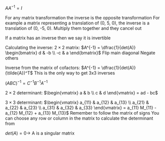 $A A^{-1} = I$

For any matrix transformation the inverse is the opposite transformation
	For example a matrix representing a translation of (0, 5, 0), the inverse is a translation of (0, -5, 0). Multiply them together and they cancel out

If a matrix has an inverse then we say it is invertible

Calculating the inverse:
	$2 \times 2$ matrix:
		$A^{-1} = \dfrac{1}{det(A)} \begin{bmatrix} d & -b \\ -c & a \end{bmatrix}$
		Flip main diagonal
		Negate others

Inverse from the matrix of cofactors:
	$A^{-1} = \dfrac{1}{det(A)} (\tilde{A})^T$
	This is the only way to get 3x3 inverses

$(ABC)^{-1} = C^{-1} B^{-1} A^{-1}$

$2 \times 2$ determinant:
	$\begin{vmatrix} a & b \\ c & d \end{vmatrix} = ad - bc$

$3 \times 3$ determinant:
	$\begin{vmatrix} a_{11} & a_{12} & a_{13} \\ a_{21} & a_{22} & a_{23} \\ a_{31} & a_{32} & a_{33} \end{vmatrix} = a_{11} M_{11} - a_{12} M_{12} + a_{13} M_{13}$
	Remember to follow the matrix of signs
	You can choose any row or column in the matrix to calculate the determinant from

$det(A) = 0 \to$ A is a singular matrix
